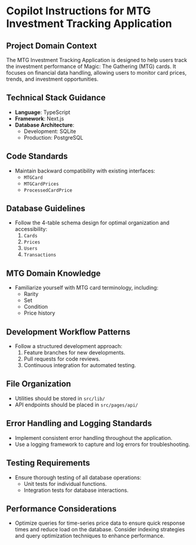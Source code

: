 # Copilot Instructions for MTG Investment Tracking Application

## Project Domain Context
The MTG Investment Tracking Application is designed to help users track the investment performance of Magic: The Gathering (MTG) cards. It focuses on financial data handling, allowing users to monitor card prices, trends, and investment opportunities.

## Technical Stack Guidance
- **Language**: TypeScript
- **Framework**: Next.js
- **Database Architecture**:
  - Development: SQLite
  - Production: PostgreSQL

## Code Standards
- Maintain backward compatibility with existing interfaces:
  - `MTGCard`
  - `MTGCardPrices`
  - `ProcessedCardPrice`

## Database Guidelines
- Follow the 4-table schema design for optimal organization and accessibility:
  1. `Cards`
  2. `Prices`
  3. `Users`
  4. `Transactions`

## MTG Domain Knowledge
- Familiarize yourself with MTG card terminology, including:
  - Rarity
  - Set
  - Condition
  - Price history

## Development Workflow Patterns
- Follow a structured development approach:
  1. Feature branches for new developments.
  2. Pull requests for code reviews.
  3. Continuous integration for automated testing.

## File Organization
- Utilities should be stored in `src/lib/`
- API endpoints should be placed in `src/pages/api/`

## Error Handling and Logging Standards
- Implement consistent error handling throughout the application.
- Use a logging framework to capture and log errors for troubleshooting.

## Testing Requirements
- Ensure thorough testing of all database operations:
  - Unit tests for individual functions.
  - Integration tests for database interactions.

## Performance Considerations
- Optimize queries for time-series price data to ensure quick response times and reduce load on the database. Consider indexing strategies and query optimization techniques to enhance performance.